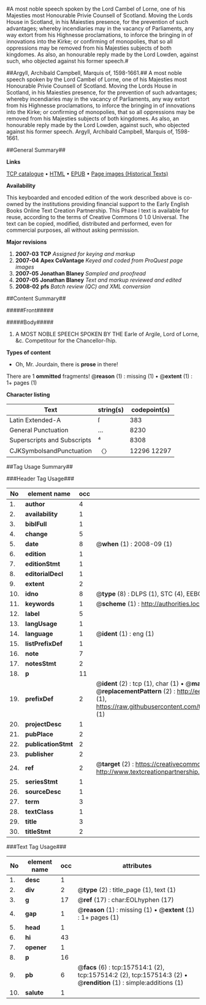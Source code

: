 #A most noble speech spoken by the Lord Cambel of Lorne, one of his Majesties most Honourable Privie Counsell of Scotland. Moving the Lords House in Scotland, in his Maiesties presence, for the prevention of such advantages; whereby incendiaries may in the vacancy of Parliaments, any way extort from his Highnesse proclamations, to inforce the bringing in of innovations into the Kirke; or confirming of monopolies, that so all oppressions may be removed from his Majesties subjects of both kingdomes. As also, an honourable reply made by the Lord Lowden, against such, who objected against his former speech.#

##Argyll, Archibald Campbell, Marquis of, 1598-1661.##
A most noble speech spoken by the Lord Cambel of Lorne, one of his Majesties most Honourable Privie Counsell of Scotland. Moving the Lords House in Scotland, in his Maiesties presence, for the prevention of such advantages; whereby incendiaries may in the vacancy of Parliaments, any way extort from his Highnesse proclamations, to inforce the bringing in of innovations into the Kirke; or confirming of monopolies, that so all oppressions may be removed from his Majesties subjects of both kingdomes. As also, an honourable reply made by the Lord Lowden, against such, who objected against his former speech.
Argyll, Archibald Campbell, Marquis of, 1598-1661.

##General Summary##

**Links**

[TCP catalogue](http://www.ota.ox.ac.uk/tcp/)  • 
[HTML](http://tei.it.ox.ac.uk/tcp/Texts-HTML/free/A75/A75560.html)  • 
[EPUB](http://tei.it.ox.ac.uk/tcp/Texts-EPUB/free/A75/A75560.epub) • 
[Page images (Historical Texts)](https://data.historicaltexts.jisc.ac.uk/view?pubId=eebo-99858966e&pageId=eebo-99858966e-157514-1)

**Availability**

This keyboarded and encoded edition of the
	       work described above is co-owned by the institutions
	       providing financial support to the Early English Books
	       Online Text Creation Partnership. This Phase I text is
	       available for reuse, according to the terms of Creative
	       Commons 0 1.0 Universal. The text can be copied,
	       modified, distributed and performed, even for
	       commercial purposes, all without asking permission.

**Major revisions**

1. __2007-03__ __TCP__ *Assigned for keying and markup*
1. __2007-04__ __Apex CoVantage__ *Keyed and coded from ProQuest page images*
1. __2007-05__ __Jonathan Blaney__ *Sampled and proofread*
1. __2007-05__ __Jonathan Blaney__ *Text and markup reviewed and edited*
1. __2008-02__ __pfs__ *Batch review (QC) and XML conversion*

##Content Summary##

#####Front#####

#####Body#####

1. A MOST NOBLE SPEECH SPOKEN BY THE Earle of Argile, Lord of Lorne, &c. Competitour for the Chancellor-ſhip.

**Types of content**

  * Oh, Mr. Jourdain, there is **prose** in there!

There are 1 **ommitted** fragments! 
 @__reason__ (1) : missing (1)  •  @__extent__ (1) : 1+ pages (1)

**Character listing**


|Text|string(s)|codepoint(s)|
|---|---|---|
|Latin Extended-A|ſ|383|
|General Punctuation|…|8230|
|Superscripts             and Subscripts|⁴|8308|
|CJKSymbolsandPunctuation|〈〉|12296 12297|

##Tag Usage Summary##

###Header Tag Usage###

|No|element name|occ|attributes|
|---|---|---|---|
|1.|__author__|4||
|2.|__availability__|1||
|3.|__biblFull__|1||
|4.|__change__|5||
|5.|__date__|8| @__when__ (1) : 2008-09 (1)|
|6.|__edition__|1||
|7.|__editionStmt__|1||
|8.|__editorialDecl__|1||
|9.|__extent__|2||
|10.|__idno__|8| @__type__ (8) : DLPS (1), STC (4), EEBO-CITATION (1), PROQUEST (1), VID (1)|
|11.|__keywords__|1| @__scheme__ (1) : http://authorities.loc.gov/ (1)|
|12.|__label__|5||
|13.|__langUsage__|1||
|14.|__language__|1| @__ident__ (1) : eng (1)|
|15.|__listPrefixDef__|1||
|16.|__note__|7||
|17.|__notesStmt__|2||
|18.|__p__|11||
|19.|__prefixDef__|2| @__ident__ (2) : tcp (1), char (1)  •  @__matchPattern__ (2) : ([0-9\-]+):([0-9IVX]+) (1), (.+) (1)  •  @__replacementPattern__ (2) : http://eebo.chadwyck.com/downloadtiff?vid=$1&page=$2 (1), https://raw.githubusercontent.com/textcreationpartnership/Texts/master/tcpchars.xml#$1 (1)|
|20.|__projectDesc__|1||
|21.|__pubPlace__|2||
|22.|__publicationStmt__|2||
|23.|__publisher__|2||
|24.|__ref__|2| @__target__ (2) : https://creativecommons.org/publicdomain/zero/1.0/ (1), http://www.textcreationpartnership.org/docs/. (1)|
|25.|__seriesStmt__|1||
|26.|__sourceDesc__|1||
|27.|__term__|3||
|28.|__textClass__|1||
|29.|__title__|3||
|30.|__titleStmt__|2||


###Text Tag Usage###

|No|element name|occ|attributes|
|---|---|---|---|
|1.|__desc__|1||
|2.|__div__|2| @__type__ (2) : title_page (1), text (1)|
|3.|__g__|17| @__ref__ (17) : char:EOLhyphen (17)|
|4.|__gap__|1| @__reason__ (1) : missing (1)  •  @__extent__ (1) : 1+ pages (1)|
|5.|__head__|1||
|6.|__hi__|43||
|7.|__opener__|1||
|8.|__p__|16||
|9.|__pb__|6| @__facs__ (6) : tcp:157514:1 (2), tcp:157514:2 (2), tcp:157514:3 (2)  •  @__rendition__ (1) : simple:additions (1)|
|10.|__salute__|1||
